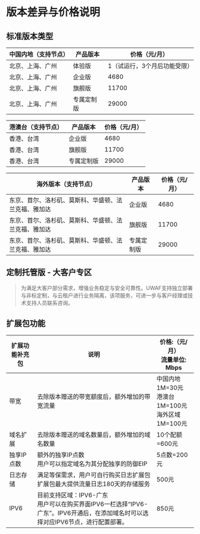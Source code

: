 # 版本差异与价格说明

## 标准版本类型
| 中国内地（支持节点） | 产品版本  | 价格（元/月） |
| --- | --- | --- |
| 北京、上海、广州 | 体验版   | 1（试运行，3个月后功能受限）|
| 北京、上海、广州 | 企业版   | 4680 |
| 北京、上海、广州 | 旗舰版   | 11700 |  
| 北京、上海、广州 | 专属定制版 | 29000 |

| 港澳台（支持节点） | 产品版本 | 价格（元/月） |
| --- | --- | ---- |
| 香港、台湾 | 企业版   | 4680  |
| 香港、台湾 | 旗舰版   | 11700 |
| 香港、台湾 | 专属定制版 | 29000 |

| 海外版本（支持节点）| 产品版本  | 价格（元/月） |
| --- | --- | ---- |
| 东京、首尔、洛杉矶、莫斯科、华盛顿、法兰克福、雅加达 | 企业版   | 4680 |
| 东京、首尔、洛杉矶、莫斯科、华盛顿、法兰克福、雅加达 | 旗舰版   | 11700 |
| 东京、首尔、洛杉矶、莫斯科、华盛顿、法兰克福、雅加达 | 专属定制版 | 29000 |

## 定制托管版 - 大客户专区

> 为满足大客户部分需求，增强业务稳定与安全可靠性。UWAF支持独立部署与非标定制，与云租户进行业务隔离，该项服务，可进一步与客户经理或技术支持人员联系咨询。

## 扩展包功能

| 扩展功能补充包 | 说明 | 价格:（元/月）<br>流量单位: Mbps |
| --- | --- | --- |
| 带宽      | 去除版本赠送的带宽额度后，额外增加的带宽流量 | 中国内地 1M=30元<br>港澳台 1M=100元 <br>  海外区域 1M=100元 |
| 域名扩展    | 去除版本赠送的域名数量后，额外增加的域名数量  | 10个配额=600元    |
| 独享IP点数  | 额外的独享IP点数<br>用户可以指定域名为其分配独享的防御EIP | 5点数=200元    |
| 日志存储 | 满足等保需求，用户可自行购买日志扩展包<br>扩展包最大提供流量日志180天的存储服务| 500元|
| IPV6 | 目前支持区域：IPV6-广东 <br>用户可以在购买界面IPV6一栏选择“IPV6-广东”。IPV6开通后，在添加域名时可以选择对应IPV6节点，进行配置部署。| 850元 |


